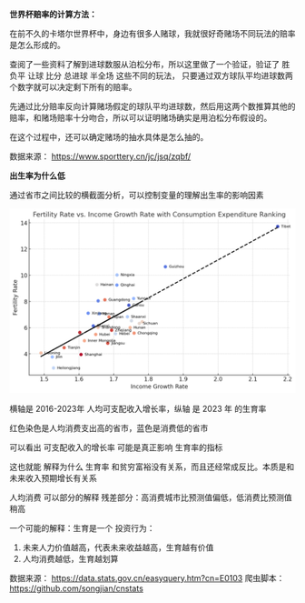 
**世界杯赔率的计算方法：**

在前不久的卡塔尔世界杯中，身边有很多人赌球，我就很好奇赌场不同玩法的赔率是怎么形成的。

查阅了一些资料了解到进球数服从泊松分布，所以这里做了一个验证，验证了 胜负平 让球 比分 总进球 半全场 这些不同的玩法，
只要通过双方球队平均进球数两个数字就可以决定剩下所有的赔率。

先通过比分赔率反向计算赌场假定的球队平均进球数，然后用这两个数推算其他的赔率，和赌场赔率十分吻合，所以可以证明赌场确实是用泊松分布假设的。

在这个过程中，还可以确定赌场的抽水具体是怎么抽的。

数据来源：
https://www.sporttery.cn/jc/jsq/zqbf/

**出生率为什么低**

通过省市之间比较的横截面分析，可以控制变量的理解出生率的影响因素

![](./birth_rate/chart.png)

横轴是 2016-2023年 人均可支配收入增长率，纵轴 是 2023 年 的生育率

红色染色是人均消费支出高的省市，蓝色是消费低的省市

可以看出 可支配收入的增长率 可能是真正影响 生育率的指标

这也就能 解释为什么 生育率 和贫穷富裕没有关系，而且还经常成反比。本质是和未来收入预期增长有关系

人均消费 可以部分的解释 残差部分：高消费城市比预测值偏低，低消费比预测值稍高

一个可能的解释：生育是一个 投资行为：

1. 未来人力价值越高，代表未来收益越高，生育越有价值
2. 人均消费越低，生育越划算

数据来源：
https://data.stats.gov.cn/easyquery.htm?cn=E0103
爬虫脚本：
https://github.com/songjian/cnstats
